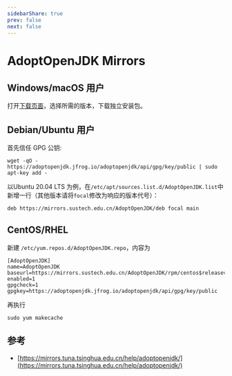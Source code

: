```yaml
---
sidebarShare: true
prev: false
next: false
---
```


# AdoptOpenJDK Mirrors

## Windows/macOS 用户

打开[下载页面](https://mirrors.sustech.edu.cn/AdoptOpenJDK/)，选择所需的版本，下载独立安装包。

## Debian/Ubuntu 用户

首先信任 GPG 公钥:

```shell
wget -qO - https://adoptopenjdk.jfrog.io/adoptopenjdk/api/gpg/key/public | sudo apt-key add -
```

以Ubuntu 20.04 LTS 为例，在`/etc/apt/sources.list.d/AdoptOpenJDK.list`中新增一行（其他版本请将`focal`修改为响应的版本代号）：

```bash
deb https://mirrors.sustech.edu.cn/AdoptOpenJDK/deb focal main
```

## CentOS/RHEL

新建 `/etc/yum.repos.d/AdoptOpenJDK.repo`，内容为

```
[AdoptOpenJDK]
name=AdoptOpenJDK
baseurl=https://mirrors.sustech.edu.cn/AdoptOpenJDK/rpm/centos$releasever-$basearch/
enabled=1
gpgcheck=1
gpgkey=https://adoptopenjdk.jfrog.io/adoptopenjdk/api/gpg/key/public
```

再执行

```shell
sudo yum makecache
```

## 参考

- [https://mirrors.tuna.tsinghua.edu.cn/help/adoptopenjdk/](https://mirrors.tuna.tsinghua.edu.cn/help/adoptopenjdk/)

